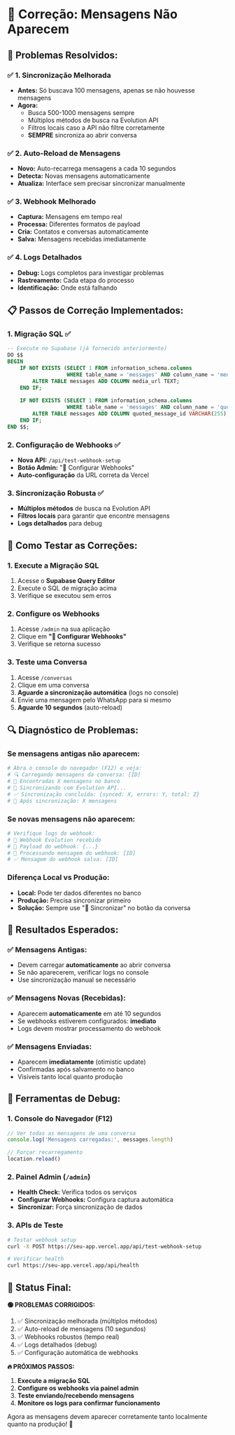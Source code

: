 # 🔧 Correção: Mensagens Não Aparecem

## 🎯 **Problemas Resolvidos:**

### ✅ **1. Sincronização Melhorada**
- **Antes:** Só buscava 100 mensagens, apenas se não houvesse mensagens
- **Agora:** 
  - Busca 500-1000 mensagens sempre
  - Múltiplos métodos de busca na Evolution API
  - Filtros locais caso a API não filtre corretamente
  - **SEMPRE** sincroniza ao abrir conversa

### ✅ **2. Auto-Reload de Mensagens**
- **Novo:** Auto-recarrega mensagens a cada 10 segundos
- **Detecta:** Novas mensagens automaticamente
- **Atualiza:** Interface sem precisar sincronizar manualmente

### ✅ **3. Webhook Melhorado**
- **Captura:** Mensagens em tempo real
- **Processa:** Diferentes formatos de payload
- **Cria:** Contatos e conversas automaticamente
- **Salva:** Mensagens recebidas imediatamente

### ✅ **4. Logs Detalhados**
- **Debug:** Logs completos para investigar problemas
- **Rastreamento:** Cada etapa do processo
- **Identificação:** Onde está falhando

## 📋 **Passos de Correção Implementados:**

### **1. Migração SQL** ✅
```sql
-- Execute no Supabase (já fornecido anteriormente)
DO $$ 
BEGIN
    IF NOT EXISTS (SELECT 1 FROM information_schema.columns 
                   WHERE table_name = 'messages' AND column_name = 'media_url') THEN
        ALTER TABLE messages ADD COLUMN media_url TEXT;
    END IF;
    
    IF NOT EXISTS (SELECT 1 FROM information_schema.columns 
                   WHERE table_name = 'messages' AND column_name = 'quoted_message_id') THEN
        ALTER TABLE messages ADD COLUMN quoted_message_id VARCHAR(255);
    END IF;
END $$;
```

### **2. Configuração de Webhooks** ✅
- **Nova API:** `/api/test-webhook-setup`
- **Botão Admin:** "🔗 Configurar Webhooks"
- **Auto-configuração** da URL correta da Vercel

### **3. Sincronização Robusta** ✅
- **Múltiplos métodos** de busca na Evolution API
- **Filtros locais** para garantir que encontre mensagens
- **Logs detalhados** para debug

## 🚀 **Como Testar as Correções:**

### **1. Execute a Migração SQL**
1. Acesse o **Supabase Query Editor**
2. Execute o SQL de migração acima
3. Verifique se executou sem erros

### **2. Configure os Webhooks**
1. Acesse `/admin` na sua aplicação
2. Clique em **"🔗 Configurar Webhooks"**
3. Verifique se retorna sucesso

### **3. Teste uma Conversa**
1. Acesse `/conversas`
2. Clique em uma conversa
3. **Aguarde a sincronização automática** (logs no console)
4. Envie uma mensagem pelo WhatsApp para si mesmo
5. **Aguarde 10 segundos** (auto-reload)

## 🔍 **Diagnóstico de Problemas:**

### **Se mensagens antigas não aparecem:**
```bash
# Abra o console do navegador (F12) e veja:
# 🔍 Carregando mensagens da conversa: [ID]
# 📱 Encontradas X mensagens no banco
# 🔄 Sincronizando com Evolution API...
# ✅ Sincronização concluída: {synced: X, errors: Y, total: Z}
# 📱 Após sincronização: X mensagens
```

### **Se novas mensagens não aparecem:**
```bash
# Verifique logs do webhook:
# 🔔 Webhook Evolution recebido
# 📨 Payload do webhook: {...}
# 📩 Processando mensagem do webhook: [ID]
# ✅ Mensagem do webhook salva: [ID]
```

### **Diferença Local vs Produção:**
- **Local:** Pode ter dados diferentes no banco
- **Produção:** Precisa sincronizar primeiro
- **Solução:** Sempre use "🔄 Sincronizar" no botão da conversa

## 🎯 **Resultados Esperados:**

### **✅ Mensagens Antigas:**
- Devem carregar **automaticamente** ao abrir conversa
- Se não aparecerem, verificar logs no console
- Use sincronização manual se necessário

### **✅ Mensagens Novas (Recebidas):**
- Aparecem **automaticamente** em até 10 segundos
- Se webhooks estiverem configurados: **imediato**
- Logs devem mostrar processamento do webhook

### **✅ Mensagens Enviadas:**
- Aparecem **imediatamente** (otimistic update)
- Confirmadas após salvamento no banco
- Visíveis tanto local quanto produção

## 🔧 **Ferramentas de Debug:**

### **1. Console do Navegador (F12)**
```javascript
// Ver todas as mensagens de uma conversa
console.log('Mensagens carregadas:', messages.length)

// Forçar recarregamento
location.reload()
```

### **2. Painel Admin** (`/admin`)
- **Health Check:** Verifica todos os serviços
- **Configurar Webhooks:** Configura captura automática
- **Sincronizar:** Força sincronização de dados

### **3. APIs de Teste**
```bash
# Testar webhook setup
curl -X POST https://seu-app.vercel.app/api/test-webhook-setup

# Verificar health
curl https://seu-app.vercel.app/api/health
```

## 🎉 **Status Final:**

**🟢 PROBLEMAS CORRIGIDOS:**
1. ✅ Sincronização melhorada (múltiplos métodos)
2. ✅ Auto-reload de mensagens (10 segundos)
3. ✅ Webhooks robustos (tempo real)
4. ✅ Logs detalhados (debug)
5. ✅ Configuração automática de webhooks

**🔥 PRÓXIMOS PASSOS:**
1. **Execute a migração SQL**
2. **Configure os webhooks via painel admin**
3. **Teste enviando/recebendo mensagens**
4. **Monitore os logs para confirmar funcionamento**

Agora as mensagens devem aparecer corretamente tanto localmente quanto na produção! 🚀 